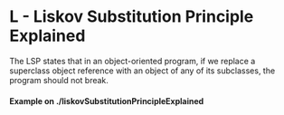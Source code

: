 # L - Liskov Substitution Principle Explained
The LSP states that in an object-oriented program, if we replace a superclass object reference with an object of any of its subclasses, the program should not break.
#### Example on ./liskovSubstitutionPrincipleExplained
